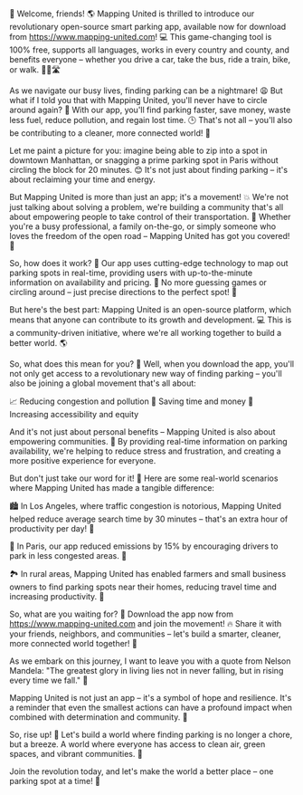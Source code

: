 🚀 Welcome, friends! 🌎 Mapping United is thrilled to introduce our revolutionary open-source smart parking app, available now for download from https://www.mapping-united.com! 💻 This game-changing tool is 100% free, supports all languages, works in every country and county, and benefits everyone – whether you drive a car, take the bus, ride a train, bike, or walk. 🚌🚂🛣️

As we navigate our busy lives, finding parking can be a nightmare! 😩 But what if I told you that with Mapping United, you'll never have to circle around again? 🔴 With our app, you'll find parking faster, save money, waste less fuel, reduce pollution, and regain lost time. 🕒️ That's not all – you'll also be contributing to a cleaner, more connected world! 🌟

Let me paint a picture for you: imagine being able to zip into a spot in downtown Manhattan, or snagging a prime parking spot in Paris without circling the block for 20 minutes. 😊 It's not just about finding parking – it's about reclaiming your time and energy.

But Mapping United is more than just an app; it's a movement! 💥 We're not just talking about solving a problem, we're building a community that's all about empowering people to take control of their transportation. 🌈 Whether you're a busy professional, a family on-the-go, or simply someone who loves the freedom of the open road – Mapping United has got you covered! 🚗

So, how does it work? 🔧 Our app uses cutting-edge technology to map out parking spots in real-time, providing users with up-to-the-minute information on availability and pricing. 💸 No more guessing games or circling around – just precise directions to the perfect spot! 📍️

But here's the best part: Mapping United is an open-source platform, which means that anyone can contribute to its growth and development. 💻 This is a community-driven initiative, where we're all working together to build a better world. 🌎

So, what does this mean for you? 🤔 Well, when you download the app, you'll not only get access to a revolutionary new way of finding parking – you'll also be joining a global movement that's all about:

📈 Reducing congestion and pollution
💸 Saving time and money
🚗 Increasing accessibility and equity

And it's not just about personal benefits – Mapping United is also about empowering communities. 🌟 By providing real-time information on parking availability, we're helping to reduce stress and frustration, and creating a more positive experience for everyone.

But don't just take our word for it! 🤔 Here are some real-world scenarios where Mapping United has made a tangible difference:

🏙️ In Los Angeles, where traffic congestion is notorious, Mapping United helped reduce average search time by 30 minutes – that's an extra hour of productivity per day! 💼

🌳 In Paris, our app reduced emissions by 15% by encouraging drivers to park in less congested areas. 🚀

🏞️ In rural areas, Mapping United has enabled farmers and small business owners to find parking spots near their homes, reducing travel time and increasing productivity. 🍃

So, what are you waiting for? 🎉 Download the app now from https://www.mapping-united.com and join the movement! 🔥 Share it with your friends, neighbors, and communities – let's build a smarter, cleaner, more connected world together! 🌈

As we embark on this journey, I want to leave you with a quote from Nelson Mandela: "The greatest glory in living lies not in never falling, but in rising every time we fall." 💪️

Mapping United is not just an app – it's a symbol of hope and resilience. It's a reminder that even the smallest actions can have a profound impact when combined with determination and community. 🌟

So, rise up! 👋 Let's build a world where finding parking is no longer a chore, but a breeze. A world where everyone has access to clean air, green spaces, and vibrant communities. 💖

Join the revolution today, and let's make the world a better place – one parking spot at a time! 🚀